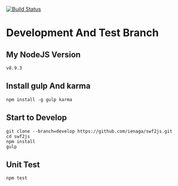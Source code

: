 [![Build Status](https://travis-ci.org/ienaga/swf2js.svg?branch=develop)](https://travis-ci.org/ienaga/swf2js)
# Development And Test Branch

##  My NodeJS Version

```linux
v8.9.3
```

## Install gulp And karma

```linux
npm install -g gulp karma
```

## Start to Develop

```linux
git clone --branch=develop https://github.com/ienaga/swf2js.git
cd swf2js
npm install
gulp
```

## Unit Test

```linux
npm test
```